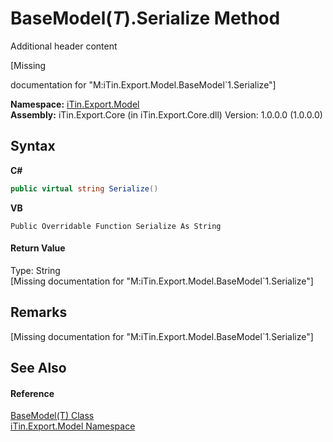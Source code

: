 # BaseModel(*T*).Serialize Method 
Additional header content 

\[Missing <summary> documentation for "M:iTin.Export.Model.BaseModel`1.Serialize"\]

**Namespace:**&nbsp;<a href="ef57ffcc-e95e-b212-5a46-9aa6f5a3511f">iTin.Export.Model</a><br />**Assembly:**&nbsp;iTin.Export.Core (in iTin.Export.Core.dll) Version: 1.0.0.0 (1.0.0.0)

## Syntax

**C#**<br />
``` C#
public virtual string Serialize()
```

**VB**<br />
``` VB
Public Overridable Function Serialize As String
```


#### Return Value
Type: String<br />\[Missing <returns> documentation for "M:iTin.Export.Model.BaseModel`1.Serialize"\]

## Remarks
\[Missing <remarks> documentation for "M:iTin.Export.Model.BaseModel`1.Serialize"\]

## See Also


#### Reference
<a href="6632f561-4175-f1f2-939c-ac8b10159529">BaseModel(T) Class</a><br /><a href="ef57ffcc-e95e-b212-5a46-9aa6f5a3511f">iTin.Export.Model Namespace</a><br />